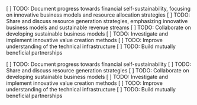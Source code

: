 [ ] TODO: Document progress towards financial self-sustainability, focusing on innovative business models and resource allocation strategies
[ ] TODO: Share and discuss resource generation strategies, emphasizing innovative business models and sustainable revenue streams
[ ] TODO: Collaborate on developing sustainable business models
[ ] TODO: Investigate and implement innovative value creation methods
[ ] TODO: Improve understanding of the technical infrastructure
[ ] TODO: Build mutually beneficial partnerships

[ ] TODO: Document progress towards financial self-sustainability
[ ] TODO: Share and discuss resource generation strategies
[ ] TODO: Collaborate on developing sustainable business models
[ ] TODO: Investigate and implement innovative value creation methods
[ ] TODO: Improve understanding of the technical infrastructure
[ ] TODO: Build mutually beneficial partnerships